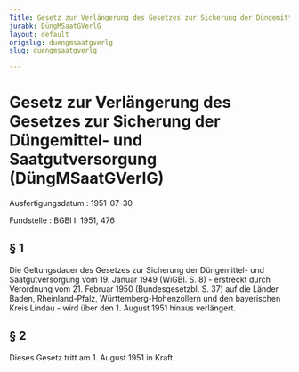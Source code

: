 ```yaml
---
Title: Gesetz zur Verlängerung des Gesetzes zur Sicherung der Düngemittel- und Saatgutversorgung
jurabk: DüngMSaatGVerlG
layout: default
origslug: duengmsaatgverlg
slug: duengmsaatgverlg

---
```


# Gesetz zur Verlängerung des Gesetzes zur Sicherung der Düngemittel- und Saatgutversorgung (DüngMSaatGVerlG)

Ausfertigungsdatum
:   1951-07-30

Fundstelle
:   BGBl I: 1951, 476



## § 1

Die Geltungsdauer des Gesetzes zur Sicherung der Düngemittel- und
Saatgutversorgung vom 19. Januar 1949 (WiGBl. S. 8) - erstreckt durch
Verordnung vom 21. Februar 1950 (Bundesgesetzbl. S. 37) auf die Länder
Baden, Rheinland-Pfalz, Württemberg-Hohenzollern und den bayerischen
Kreis Lindau - wird über den 1. August 1951 hinaus verlängert.


## § 2

Dieses Gesetz tritt am 1. August 1951 in Kraft.

